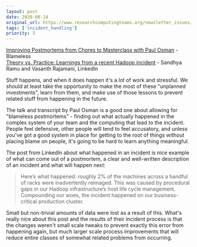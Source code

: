 ```yaml
---
layout: post
date: 2020-08-14
original_url: https://www.researchcomputingteams.org/newsletter_issues/0037
tags: ['incident_handling']
priority: 3
---
```


<!-- markdownlint-disable MD033 -->
<!-- markdownlint-disable MD041 -->
<!-- markdownlint-disable MD049 -->

[Improving Postmortems from Chores to Masterclass with Paul Osman](https://www.blameless.com/blog/improving-postmortems-paul-osman) - Blameless<br/>
[Theory vs. Practice: Learnings from a recent Hadoop incident](https://engineering.linkedin.com/blog/2020/learnings-from-a-recent-hadoop-incident) - Sandhya Ramu and Vasanth Rajamani, LinkedIn

Stuff happens, and when it does happen it's a lot of work and stressful. We should at least take the opportunity to make the most of these "unplanned investments", learn from them, and make use of those lessons to prevent related stuff from happening in the future.

The talk and transcript by Paul Osman is a good one about allowing for "blameless postmortems" - finding out what actually happened in the complex system of your team and the computing that lead to the incident. People feel defensive, other people will tend to feel accusatory, and unless you've got a good system in place for getting to the root of things without placing blame on people, it's going to be hard to learn anything meaningful.

The post from LinkedIn about what happened in an incident is nice example of what can come out of a postmortem, a clear and well-written description of an incident and what will happen next:

> Here’s what happened: roughly 2% of the machines across a handful of racks were inadvertently reimaged. This was caused by procedural gaps in our Hadoop infrastructure’s host life cycle management. Compounding our woes, the incident happened on our business-critical production cluster.

Small but non-trivial amounts of data were lost as a result of this. What's really nice about this post and the results of their incident process is that the changes weren't small scale tweaks to prevent exactly this error from happening again, but much larger scale process improvements that will reduce entire classes of somewhat related problems from occurring.
